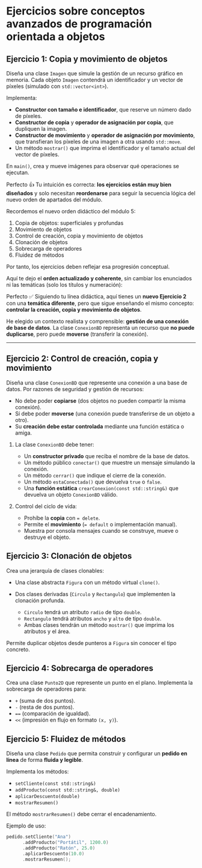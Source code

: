 # Ejercicios sobre conceptos avanzados de programación orientada a objetos

## Ejercicio 1: Copia y movimiento de objetos

Diseña una clase `Imagen` que simule la gestión de un recurso gráfico en memoria.
Cada objeto `Imagen` contendrá un identificador y un vector de píxeles (simulado con `std::vector<int>`).

Implementa:

* **Constructor con tamaño e identificador**, que reserve un número dado de píxeles.
* **Constructor de copia** y **operador de asignación por copia**, que dupliquen la imagen.
* **Constructor de movimiento** y **operador de asignación por movimiento**, que transfieran los píxeles de una imagen a otra usando `std::move`.
* Un método `mostrar()` que imprima el identificador y el tamaño actual del vector de píxeles.

En `main()`, crea y mueve imágenes para observar qué operaciones se ejecutan.

Perfecto 👍
Tu intuición es correcta: **los ejercicios están muy bien diseñados** y solo necesitan **reordenarse** para seguir la secuencia lógica del nuevo orden de apartados del módulo.

Recordemos el nuevo orden didáctico del módulo 5:

1. Copia de objetos: superficiales y profundas
2. Movimiento de objetos
3. Control de creación, copia y movimiento de objetos
4. Clonación de objetos
5. Sobrecarga de operadores
6. Fluidez de métodos

Por tanto, los ejercicios deben reflejar esa progresión conceptual.

Aquí te dejo el **orden actualizado y coherente**, sin cambiar los enunciados ni las temáticas (solo los títulos y numeración):

Perfecto ✅
Siguiendo tu línea didáctica, aquí tienes un **nuevo Ejercicio 2** con una **temática diferente**, pero que sigue enseñando el mismo concepto: **controlar la creación, copia y movimiento de objetos**.

He elegido un contexto realista y comprensible: **gestión de una conexión de base de datos**.
La clase `ConexionBD` representa un recurso que **no puede duplicarse**, pero puede **moverse** (transferir la conexión).

---

## Ejercicio 2: Control de creación, copia y movimiento

Diseña una clase `ConexionBD` que represente una conexión a una base de datos.
Por razones de seguridad y gestión de recursos:

* No debe poder **copiarse** (dos objetos no pueden compartir la misma conexión).
* Sí debe poder **moverse** (una conexión puede transferirse de un objeto a otro).
* Su **creación debe estar controlada** mediante una función estática o amiga.

1. La clase `ConexionBD` debe tener:

   * Un **constructor privado** que reciba el nombre de la base de datos.
   * Un método público `conectar()` que muestre un mensaje simulando la conexión.
   * Un método `cerrar()` que indique el cierre de la conexión.
   * Un método `estaConectada()` que devuelva `true` o `false`.
   * Una **función estática** `crearConexion(const std::string&)` que devuelva un objeto `ConexionBD` válido.

2. Control del ciclo de vida:

   * Prohíbe la **copia** con `= delete`.
   * Permite el **movimiento** (`= default` o implementación manual).
   * Muestra por consola mensajes cuando se construye, mueve o destruye el objeto.


## Ejercicio 3: Clonación de objetos

Crea una jerarquía de clases clonables:

* Una clase abstracta `Figura` con un método virtual `clone()`.
* Dos clases derivadas (`Circulo` y `Rectangulo`) que implementen la clonación profunda.

  * `Circulo` tendrá un atributo `radio` de tipo `double`.
  * `Rectangulo` tendrá atributos `ancho` y `alto` de tipo `double`.
  * Ambas clases tendrán un método `mostrar()` que imprima los atributos y el área.

Permite duplicar objetos desde punteros a `Figura` sin conocer el tipo concreto.


## Ejercicio 4: Sobrecarga de operadores

Crea una clase `Punto2D` que represente un punto en el plano.
Implementa la sobrecarga de operadores para:

* `+` (suma de dos puntos).
* `-` (resta de dos puntos).
* `==` (comparación de igualdad).
* `<<` (impresión en flujo en formato `(x, y)`).


## Ejercicio 5: Fluidez de métodos

Diseña una clase `Pedido` que permita construir y configurar un **pedido en línea** de forma **fluida y legible**.

Implementa los métodos:

* `setCliente(const std::string&)`
* `addProducto(const std::string&, double)`
* `aplicarDescuento(double)`
* `mostrarResumen()`

El método `mostrarResumen()` debe cerrar el encadenamiento.

Ejemplo de uso:

```cpp
pedido.setCliente("Ana")
      .addProducto("Portátil", 1200.0)
      .addProducto("Ratón", 25.0)
      .aplicarDescuento(10.0)
      .mostrarResumen();
```
